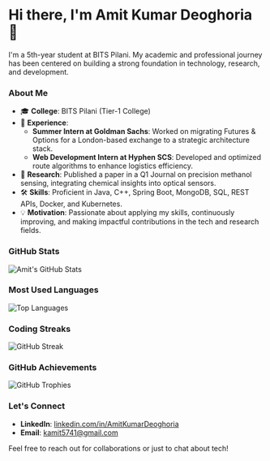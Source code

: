 # Hi there, I'm Amit Kumar Deoghoria 👋

I'm a 5th-year student at BITS Pilani. My academic and professional journey has been centered on building a strong foundation in technology, research, and development.

### About Me
- 🎓 **College**: BITS Pilani (Tier-1 College)
- 🏢 **Experience**:
  - **Summer Intern at Goldman Sachs**: Worked on migrating Futures & Options for a London-based exchange to a strategic architecture stack.
  - **Web Development Intern at Hyphen SCS**: Developed and optimized route algorithms to enhance logistics efficiency.
- 🧪 **Research**: Published a paper in a Q1 Journal on precision methanol sensing, integrating chemical insights into optical sensors.
- 🛠 **Skills**: Proficient in Java, C++, Spring Boot, MongoDB, SQL, REST APIs, Docker, and Kubernetes.
- 💡 **Motivation**: Passionate about applying my skills, continuously improving, and making impactful contributions in the tech and research fields.

### GitHub Stats
![Amit's GitHub Stats](https://github-readme-stats.vercel.app/api?username=AmitKumarDeoghoria&show_icons=true&theme=radical)

### Most Used Languages
![Top Languages](https://github-readme-stats.vercel.app/api/top-langs/?username=AmitKumarDeoghoria&layout=compact&theme=radical)

### Coding Streaks
![GitHub Streak](https://streak-stats.demolab.com/?user=AmitKumarDeoghoria&theme=radical)

### GitHub Achievements
![GitHub Trophies](https://github-profile-trophy.vercel.app/?username=AmitKumarDeoghoria&theme=radical)

### Let's Connect
- **LinkedIn**: [linkedin.com/in/AmitKumarDeoghoria](https://www.linkedin.com/in/AmitKumarDeoghoria)
- **Email**: kamit5741@gmail.com

Feel free to reach out for collaborations or just to chat about tech!
